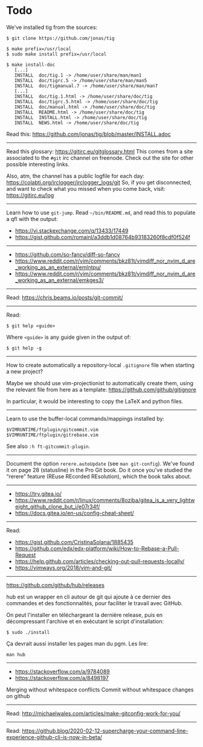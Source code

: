 # Todo

We've installed tig from the sources:

    $ git clone https://github.com/jonas/tig

    $ make prefix=/usr/local
    $ sudo make install prefix=/usr/local

    $ make install-doc
       [...]
       INSTALL  doc/tig.1 -> /home/user/share/man/man1
       INSTALL  doc/tigrc.5 -> /home/user/share/man/man5
       INSTALL  doc/tigmanual.7 -> /home/user/share/man/man7
       [...]
       INSTALL  doc/tig.1.html -> /home/user/share/doc/tig
       INSTALL  doc/tigrc.5.html -> /home/user/share/doc/tig
       INSTALL  doc/manual.html -> /home/user/share/doc/tig
       INSTALL  README.html -> /home/user/share/doc/tig
       INSTALL  INSTALL.html -> /home/user/share/doc/tig
       INSTALL  NEWS.html -> /home/user/share/doc/tig

Read this: <https://github.com/jonas/tig/blob/master/INSTALL.adoc>

---

Read this glossary: <https://gitirc.eu/gitglossary.html>
This comes from a site associated to the `#git` irc channel on freenode.
Check out the site for other possible interesting links.

Also, atm, the channel has a public logfile for each day:
<https://colabti.org/irclogger/irclogger_logs/git>
So, if you get disconnected, and want to check what you missed when you come back, visit:
<https://gitirc.eu/log>

---

Learn how to use `git-jump`.
Read `~/bin/README.md`, and read this to populate a qfl with the output:
- <https://vi.stackexchange.com/q/13433/17449>
- <https://gist.github.com/romainl/a3ddb1d08764b93183260f8cdf0f524f>

---

- <https://github.com/so-fancy/diff-so-fancy>
- <https://www.reddit.com/r/vim/comments/bkz81t/vimdiff_nor_nvim_d_are_working_as_an_external/emlntpu/>
- <https://www.reddit.com/r/vim/comments/bkz81t/vimdiff_nor_nvim_d_are_working_as_an_external/emkges3/>

---

Read: <https://chris.beams.io/posts/git-commit/>

---

Read:

    $ git help <guide>

Where `<guide>` is any guide given in the output of:

    $ git help -g

---

How to create automatically a repository-local `.gitignore` file when starting a
new project?

Maybe we  should use vim-projectionist  to automatically create them,  using the
relevant file from here as a template: <https://github.com/github/gitignore>

In particular, it would be interesting to copy the LaTeX and python files.

---

Learn to use the buffer-local commands/mappings installed by:

    $VIMRUNTIME/ftplugin/gitcommit.vim
    $VIMRUNTIME/ftplugin/gitrebase.vim

See also `:h ft-gitcommit-plugin`.

---

Document the option `rerere.autoUpdate` (see `man git-config`).
We've found it on page 28 (statusline) in the Pro Git book.
Do  it once  you've studied  the “rerere”  feature (REuse  REcorded REsolution),
which the book talks about.

---

- <https://try.gitea.io/>
- <https://www.reddit.com/r/linux/comments/8oziba/gitea_is_a_very_lightweight_github_clone_but_i/e07r34f/>
- <https://docs.gitea.io/en-us/config-cheat-sheet/>

---

Read:

- <https://gist.github.com/CristinaSolana/1885435>
- <https://github.com/edx/edx-platform/wiki/How-to-Rebase-a-Pull-Request>
- <https://help.github.com/articles/checking-out-pull-requests-locally/>
- <https://vimways.org/2018/vim-and-git/>

---

<https://github.com/github/hub/releases>

hub est un wrapper en cli autour de git qui ajoute à ce dernier des commandes et
des fonctionnalités, pour faciliter le travail avec GitHub.

On peut l'installer en téléchargeant  la dernière release, puis en décompressant
l'archive et en exécutant le script d'installation:

    $ sudo ./install

Ça devrait aussi installer les pages man du pgm.  Les lire:

    man hub

---

- <https://stackoverflow.com/a/9784089>
- <https://stackoverflow.com/a/8498197>

Merging without whitespace conflicts
Commit without whitespace changes on github

---

Read: <http://michaelwales.com/articles/make-gitconfig-work-for-you/>

---

Read: <https://github.blog/2020-02-12-supercharge-your-command-line-experience-github-cli-is-now-in-beta/>
